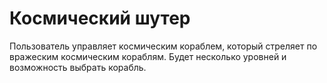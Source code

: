 # Космический шутер

Пользователь управляет космическим кораблем, который стреляет по вражеским космическим кораблям.
Будет несколько уровней и возможность выбрать корабль.
